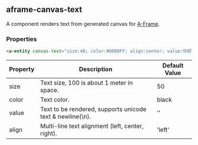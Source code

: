 ## aframe-canvas-text

A component renders text from generated canvas for [A-Frame](https://aframe.io).

### Properties

```html
<a-entity canvas-text="size:48; color:#0080FF; align:center; value:你好, HTML!\n\u270C\n你好, Aframe!"></a-entity>
```

| Property | Description                                               | Default Value |
| -------- | -----------                                               | ------------- |
| size     | Text size, 100 is about 1 meter in space.                 | 50            |
| color    | Text color.                                               | black         |
| value    | Text to be rendered, supports unicode text & newline(\n). | ''            |
| align    | Multi-line text alignment (left, center, right).          | 'left'        |